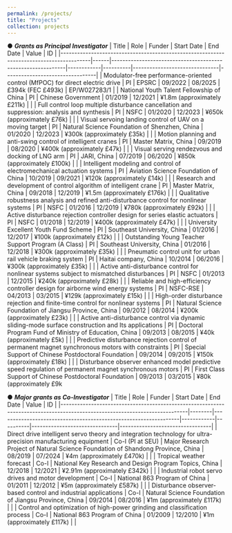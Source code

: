 ```yaml
---
permalink: /projects/
title: "Projects"
collection: projects
---
```

&#9679; ***Grants as Principal Investigator***
| Title                                                                                   | Role | Funder                                                      | Start Date | End Date  | Value                         | ID                              |
|-----------------------------------------------------------------------------------------|------|-------------------------------------------------------------|------------|----------|-------------------------------|---------------------------------|
| Modulator-free performance-oriented control (MfPOC) for direct electric drive           | PI   | EPSRC                                                       | 09/2022   | 08/2025  | £394k (FEC £493k)              | EP/W027283/1                    |
| National Youth Talent Fellowship of China                                               | PI   | Chinese Government                                           | 01/2019   | 12/2021  | ¥1.8m (approximately £211k)    |                                 |
| Full control loop multiple disturbance cancellation and suppression: analysis and synthesis | PI   | NSFC                                                        | 01/2020   | 12/2023  | ¥650k (approximately £76k)     |                                 |
| Visual servoing landing control of UAV on a moving target                               | PI   | Natural Science Foundation of Shenzhen, China                 | 01/2020   | 12/2023  | ¥300k (approximately £35k)     |                                 |
| Motion planning and anti-swing control of intelligent cranes                            | PI   | Master Matrix, China                                         | 09/2019   | 08/2020  | ¥400k (approximately £47k)     |                                 |
| Visual serving rendezvous and docking of LNG arm                                        | PI   | JARI, China                                                 | 07/2019   | 06/2020  | ¥850k (approximately £100k)    |                                 |
| Intelligent modeling and control of electromechanical actuation systems                 | PI   | Aviation Science Foundation of China                         | 10/2019   | 09/2021  | ¥120k (approximately £14k)     |                                 |
| Research and development of control algorithm of intelligent crane                      | PI   | Master Matrix, China                                         | 09/2018   | 12/2019  | ¥1.5m (approximately £176k)    |                                 |
| Qualitative robustness analysis and refined anti-disturbance control for nonlinear systems | PI   | NSFC                                                        | 01/2016   | 12/2019  | ¥780k (approximately £92k)     |                                 |
| Active disturbance rejection controller design for series elastic actuators             | PI   | NSFC                                                        | 01/2018   | 12/2019  | ¥400k (approximately £47k)     |                                 |
| University Excellent Youth Fund Scheme                                                  | PI   | Southeast University, China                                  | 01/2016   | 12/2017  | ¥100k (approximately £12k)     |                                 |
| Outstanding Young Teacher Support Program (A Class)                                     | PI   | Southeast University, China                                  | 01/2016   | 12/2018  | ¥300k (approximately £35k)     |                                 |
| Pneumatic control unit for urban rail vehicle braking system                            | PI   | Haitai company, China                                        | 10/2014   | 06/2016  | ¥300k (approximately £35k)     |                                 |
| Active anti-disturbance control for nonlinear systems subject to mismatched disturbances | PI   | NSFC                                                        | 01/2013   | 12/2015  | ¥240k (approximately £28k)     |                                 |
| Reliable and high-efficiency controller design for airborne wind energy systems         | PI   | NSFC-RSE                                                    | 04/2013   | 03/2015  | ¥129k (approximately £15k)     |                                 |
| High-order disturbance rejection and finite-time control for nonlinear systems          | PI   | Natural Science Foundation of Jiangsu Province, China        | 09/2012   | 08/2014  | ¥200k (approximately £23k)     |                                 |
| Active anti-disturbance control via dynamic sliding-mode surface construction and Its applications | PI   | Doctoral Program Fund of Ministry of Education, China        | 09/2013   | 08/2015  | ¥40k (approximately £5k)       |                                 |
| Predictive disturbance rejection control of permanent magnet synchronous motors with constraints | PI   | Special Support of Chinese Postdoctoral Foundation            | 09/2014   | 09/2015  | ¥150k (approximately £18k)     |                                 |
| Disturbance observer enhanced model predictive speed regulation of permanent magnet synchronous motors | PI   | First Class Support of Chinese Postdoctoral Foundation       | 09/2013   | 03/2015  | ¥80k (approximately £9k

&#9679; ***Major grants as Co-Investigator***
| Title                                                                                                                      | Role   | Funder                                                          | Start Date | End Date  | Value                         | ID                              |
|----------------------------------------------------------------------------------------------------------------------------|--------|-----------------------------------------------------------------|------------|----------|-------------------------------|---------------------------------|
| Direct drive intelligent servo theory and integration technology for ultra-precision manufacturing equipment              | Co-I (PI at SEU)   | Major Research Project of Natural Science Foundation of Shandong Province, China | 08/2019   | 07/2024  | ¥4m (approximately £470k)     |                 |
| Tropical weather forecast                                                                                                  | Co-I   | National Key Research and Design Program Topics, China          | 12/2018   | 12/2021  | ¥2.91m (approximately £342k)  |              |
| Industrial robot servo drives and motor development                                                                        | Co-I   | National 863 Program of China                                   | 01/2011   | 12/2012  | ¥5m (approximately £587k)     |             |
| Disturbance observer-based control and industrial applications                                                            | Co-I   | Natural Science Foundation of Jiangsu Province, China           | 09/2014   | 08/2016  | ¥1m (approximately £117k)     |              |
| Control and optimization of high-power grinding and classification process                                                 | Co-I   | National 863 Program of China                                   | 01/2009   | 12/2010  | ¥1m (approximately £117k)     |              |







